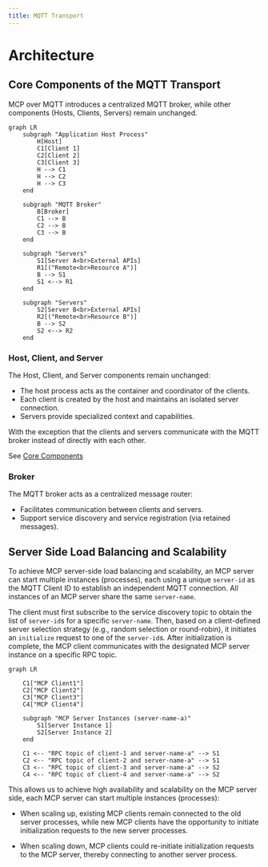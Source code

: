 ```yaml
---
title: MQTT Transport
---
```


# Architecture

## Core Components of the MQTT Transport

MCP over MQTT introduces a centralized MQTT broker, while other components (Hosts, Clients, Servers) remain unchanged.

```mermaid
graph LR
    subgraph "Application Host Process"
        H[Host]
        C1[Client 1]
        C2[Client 2]
        C3[Client 3]
        H --> C1
        H --> C2
        H --> C3
    end

    subgraph "MQTT Broker"
        B[Broker]
        C1 --> B
        C2 --> B
        C3 --> B
    end

    subgraph "Servers"
        S1[Server A<br>External APIs]
        R1[("Remote<br>Resource A")]
        B --> S1
        S1 <--> R1
    end

    subgraph "Servers"
        S2[Server B<br>External APIs]
        R2[("Remote<br>Resource B")]
        B --> S2
        S2 <--> R2
    end
```

### Host, Client, and Server

The Host, Client, and Server components remain unchanged:

- The host process acts as the container and coordinator of the clients.
- Each client is created by the host and maintains an isolated server connection.
- Servers provide specialized context and capabilities.

With the exception that the clients and servers communicate with the MQTT broker instead of directly with each other.

See [Core Components](https://spec.modelcontextprotocol.io/specification/2025-03-26/architecture/#core-components)

### Broker

The MQTT broker acts as a centralized message router:
- Facilitates communication between clients and servers.
- Support service discovery and service registration (via retained messages).

## Server Side Load Balancing and Scalability

To achieve MCP server-side load balancing and scalability, an MCP server can start multiple instances (processes), each using a unique `server-id` as the MQTT Client ID to establish an independent MQTT connection. All instances of an MCP server share the same `server-name`.

The client must first subscribe to the service discovery topic to obtain the list of `server-id`s for a specific `server-name`. Then, based on a client-defined server selection strategy (e.g., random selection or round-robin), it initiates an `initialize` request to one of the `server-id`s. After initialization is complete, the MCP client communicates with the designated MCP server instance on a specific RPC topic.

```mermaid
graph LR

    C1["MCP Client1"]
    C2["MCP Client2"]
    C3["MCP Client3"]
    C4["MCP Client4"]

    subgraph "MCP Server Instances (server-name-a)"
        S1[Server Instance 1]
        S2[Server Instance 2]
    end

    C1 <-- "RPC topic of client-1 and server-name-a" --> S1
    C2 <-- "RPC topic of client-2 and server-name-a" --> S1
    C3 <-- "RPC topic of client-3 and server-name-a" --> S2
    C4 <-- "RPC topic of client-4 and server-name-a" --> S2

```

This allows us to achieve high availability and scalability on the MCP server side, each MCP server can start multiple instances (processes):

- When scaling up, existing MCP clients remain connected to the old server processes, while new MCP clients have the opportunity to initiate initialization requests to the new server processes.

- When scaling down, MCP clients could re-initiate initialization requests to the MCP server, thereby connecting to another server process.
